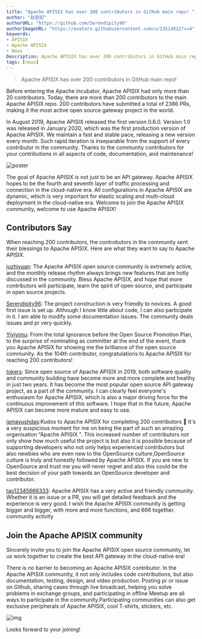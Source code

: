 ```yaml
---
title: "Apache APISIX has over 200 contributors in GitHub main repo! "
author: "赵若妃"
authorURL: "https://github.com/Serendipity96"
authorImageURL: "https://avatars.githubusercontent.com/u/23514812?v=4"
keywords:
- APISIX
- Apache APISIX
- News
Description: Apache APISIX has over 200 contributors in GitHub main repo!
tags: [news]
---
```


> Apache APISIX has over 200 contributors in GitHub main repo!

<!--truncate-->

Before entering the Apache incubator, Apache APISIX had only more than 20 contributors. Today, there are more than 200 contributors to the main Apache APISIX repo. 200 contributors have submitted a total of 2386 PRs, making it the most active open source gateway project in the world.

In August 2019, Apache APISIX released the first version 0.6.0. Version 1.0 was released in January 2020, which was the first production version of Apache APISIX. We maintain a fast and stable pace, releasing a new version every month. Such rapid iteration is inseparable from the support of every contributor in the community. Thanks to the community contributors for your contributions in all aspects of code, documentation, and maintenance!

![poster](https://user-images.githubusercontent.com/23514812/124587288-096e2a80-de8a-11eb-94b3-95b5932c0093.jpg)

The goal of Apache APISIX is not just to be an API gateway. Apache APISIX hopes to be the fourth and seventh layer of traffic processing and connection in the cloud-native era. All configurations in Apache APISIX are dynamic, which is very important for elastic scaling and multi-cloud deployment in the cloud-native era.
Welcome to join the Apache APISIX community, welcome to use Apache APISIX!

## Contributors Say

When reaching 200 contributors, the controbutors in the community sent their blessings to Apache APISIX. Here are what they want to say to Apache APISIX.

[juzhiyuan](https://github.com/juzhiyuan): The Apache APISIX open source community is extremely active, and the monthly release rhythm always brings new features that are hotly discussed in the community. Bless Apache APISIX, and hope that more contributors will participate, learn the spirit of open source, and participate in open source projects.

[Serendipity96](https://github.com/Serendipity96): The project construction is very friendly to novices. A good first issue is set up. Although I know little about  code, I can also participate in it. I am able to modify some documentation issues. The community deals  issues and pr very quickly.

[Yiyiyimu](https://github.com/Yiyiyimu): From the total ignorance before the Open Source Promotion Plan, to the surprise of nominating as committer at the end of the event, thank you Apache APISIX for showing me the brilliance of the open source community. As the 104th contributor, congratulations to Apache APISIX for reaching 200 contributors!

[tokers](https://github.com/tokers): Since open source of Apache APISIX in 2019, both software quality and community building have become more and more complete and healthy in just two years. It has become the most popular open source API gateway project, as a part of the community. I can clearly feel everyone's enthusiasm for Apache APISIX, which is also a major driving force for the continuous improvement of this software. I hope that in the future, Apache APISIX can become more mature and easy to use.

[iamayushdas](https://github.com/iamayushdas):Kudos to Apache APISIX for completing 200 contributors 🥳 It's a very auspicious moment for me on being the part of such an amazing organisation “Apache APISIX ". This increased number of contributors not only show how much useful the project is but also it is possible because of supporting developers who not only helps experienced contributors but also newbies who are even new to the OpenSource culture,OpenSource culture is truly and honestly followed by Apache APISIX. If you are new to OpenSource and trust me you will never regret and also this could be the best decision of your path towards an OpenSource developer and contributor.

[tao12345666333](https://github.com/tao12345666333): Apache APISIX has a very active and friendly community. Whether it is an issue or a PR, you will get detailed feedback and the experience is very good. I wish the Apache APISIX community is getting bigger and bigger, with more and more functions, and 666 together.
community activity

## Join the Apache APISIX community

Sincerely invite you to join the Apache APISIX open source community, let us work together to create the best API gateway in the cloud-native era!

There is no barrier to becoming an Apache APISIX contributor. In the Apache APISIX community, it not only includes code contributions, but also documentation, testing, design, and video production. Posting pr or issue on Github, sharing cases through live broadcast, helping you solve problems in exchange groups, and participating in offline Meetup are all ways to participate in the community.Participating communities can also get exclusive peripherals of Apache APISIX, cool T-shirts, stickers, etc.

![img](https://user-images.githubusercontent.com/23514812/124587334-1723b000-de8a-11eb-8a8f-c10dfd9aa0a2.png)

Looks forward to your joining!
